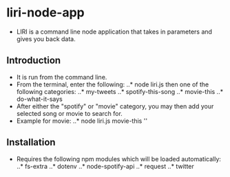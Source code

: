 # liri-node-app
* LIRI is a command line node application that takes in parameters and gives you back data.

## Introduction
* It is run from the command line.
* From the terminal, enter the following:
..* node liri.js then one of the following categories:
..* my-tweets
..* spotify-this-song
..* movie-this
..* do-what-it-says
* After either the "spotify" or "movie" category, you may then add your selected song or movie to search for.
* Example for movie:
..* node liri.js movie-this '<movie name here>'

## Installation
* Requires the following npm modules which will be loaded automatically:
..* fs-extra
..* dotenv
..* node-spotify-api
..* request
..* twitter
